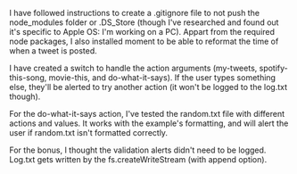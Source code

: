 I have followed instructions to create a .gitignore file to not push the node_modules folder or .DS_Store (though I've researched and found out it's specific to Apple OS: I'm working on a PC).  Appart from the required node packages, I also installed moment to be able to reformat the time of when a tweet is posted.

I have created a switch to handle the action arguments (my-tweets, spotify-this-song, movie-this, and do-what-it-says).  If the user types something else, they'll be alerted to try another action (it won't be logged to the log.txt though).

For the do-what-it-says action, I've tested the random.txt file with different actions and values.  It works with the example's formatting, and will alert the user if random.txt isn't formatted correctly.

For the bonus, I thought the validation alerts didn't need to be logged.  Log.txt gets written by the fs.createWriteStream (with append option).
